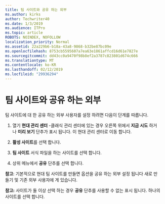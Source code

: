 ```yaml
---
title: 팀 사이트와 공유 하는 외부
ms.author: kirks
author: Techwriter40
ms.date: 1/3/2019
ms.audience: ITPro
ms.topic: article
ROBOTS: NOINDEX, NOFOLLOW
localization_priority: Normal
ms.assetid: 22a229b6-b18a-43a8-9868-b32be87bc09e
ms.openlocfilehash: 8753cb5595607a7ea63e1861affcd16d61e7827e
ms.sourcegitcommit: dd43cc0a9470f98b8ef2a3787c823801d674c666
ms.translationtype: MT
ms.contentlocale: ko-KR
ms.lasthandoff: 02/12/2019
ms.locfileid: "29936294"
---
```

# <a name="external-sharing-with-a-team-site"></a>팀 사이트와 공유 하는 외부

팀 사이트에 대 한 공유 하는 외부 사용자를 설정 하려면 다음이 단계를 따릅니다. 
  
1. 열기 **현대 관리 센터** -클래식 관리 센터에 있는 경우 오른쪽 위에서 **지금 시도** 하거나 **미리 보기** 단추가 표시 됩니다. 이 현대 관리 센터로 이동 합니다. 
  
2. **활성 사이트**를 선택 합니다. 
  
3. **팀 사이트** 서식 파일을 하는 사이트를 선택 합니다. 
  
4. 상위 메뉴에서 **공유** 단추를 선택 합니다. 
  
 **참고**: 기본적으로 현대 팀 사이트를 만들면 옵션을 공유 하는 외부 설정 됩니다 새로 만들기 및 기존 외부 사용자에 게 있습니다. 
  
 **참고:** 사이트가 둘 이상 선택 하는 경우 **공유** 단추를 사용할 수 없는 표시 됩니다. 하나의 사이트를 선택 합니다. 
  

